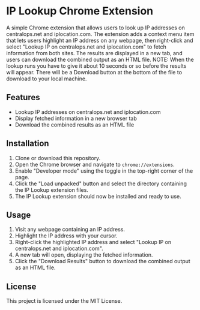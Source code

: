 # IP Lookup Chrome Extension

A simple Chrome extension that allows users to look up IP addresses on centralops.net and iplocation.com. The extension adds a context menu item that lets users highlight an IP address on any webpage, then right-click and select "Lookup IP on centralops.net and iplocation.com" to fetch information from both sites. The results are displayed in a new tab, and users can download the combined output as an HTML file. NOTE: When the lookup runs you have to give it about 10 seconds or so before the results will appear.  There will be a Download button at the bottom of the file to download to your local machine. 

## Features

- Lookup IP addresses on centralops.net and iplocation.com
- Display fetched information in a new browser tab
- Download the combined results as an HTML file

## Installation

1. Clone or download this repository.
2. Open the Chrome browser and navigate to `chrome://extensions`.
3. Enable "Developer mode" using the toggle in the top-right corner of the page.
4. Click the "Load unpacked" button and select the directory containing the IP Lookup extension files.
5. The IP Lookup extension should now be installed and ready to use.

## Usage

1. Visit any webpage containing an IP address.
2. Highlight the IP address with your cursor.
3. Right-click the highlighted IP address and select "Lookup IP on centralops.net and iplocation.com".
4. A new tab will open, displaying the fetched information.
5. Click the "Download Results" button to download the combined output as an HTML file.

## License

This project is licensed under the MIT License.
